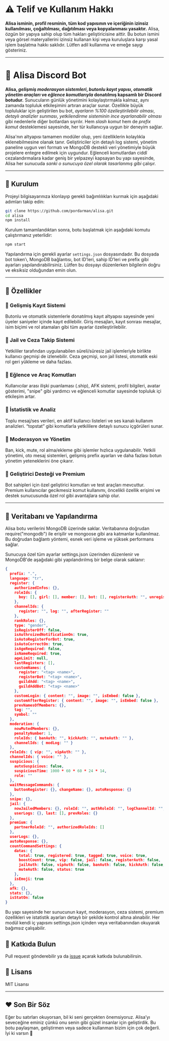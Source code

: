 # ⚠️ Telif ve Kullanım Hakkı

**Alisa isminin, profil resminin, tüm kod yapısının ve içeriğinin izinsiz kullanılması, çoğaltılması, dağıtılması veya kopyalanması yasaktır.** Alisa, özgün bir yapıya sahip olup tüm hakları geliştiricisine aittir. Bu botun ismini veya görsel materyallerini izinsiz kullanan kişi veya kuruluşlara karşı yasal işlem başlatma hakkı saklıdır. Lütfen adil kullanıma ve emeğe saygı gösteriniz.

---

# 🌟 Alisa Discord Bot

****Alisa**, *gelişmiş moderasyon sistemleri*, *butonlu kayıt yapısı*, *otomatik yönetim araçları* ve *eğlence komutlarıyla* donatılmış kapsamlı bir Discord botudur.** Sunucuların günlük yönetimini kolaylaştırmakla kalmaz, aynı zamanda topluluk etkileşimini artıran araçlar sunar. Özellikle büyük topluluklar için geliştirilen bu bot, *ayarların %100 özelleştirilebilir olması*, *detaylı analizler sunması*, *yetkilendirme sisteminin ince ayarlanabilir olması* gibi nedenlerle diğer botlardan sıyrılır. Hem *slash komut* hem de *prefix komut* desteklemesi sayesinde, her tür kullanıcıya uygun bir deneyim sağlar.

Alisa'nın altyapısı tamamen modüler olup, yeni özelliklerin kolaylıkla eklenebilmesine olanak tanır. Geliştiriciler için detaylı log sistemi, yönetim paneline uygun veri formatı ve MongoDB destekli veri yönetimiyle büyük projelere entegre edilmek için uygundur. Eğlenceli komutlardan ciddî cezalandırmalara kadar geniş bir yelpazeyi kapsayan bu yapı sayesinde, Alisa her sunucuda *sanki o sunucuya özel olarak tasarlanmış gibi* çalışır.

---

## 🔧 Kurulum

Projeyi bilgisayarınıza klonlayıp gerekli bağımlılıkları kurmak için aşağıdaki adımları takip edin:

```bash
git clone https://github.com/pordarman/alisa.git
cd alisa
npm install
```

Kurulum tamamlandıktan sonra, botu başlatmak için aşağıdaki komutu çalıştırmanız yeterlidir:

```bash
npm start
```

Yapılandırma için gerekli ayarlar `settings.json` dosyasındadır. Bu dosyada bot token’ı, MongoDB bağlantısı, bot ID’leri, sahip ID’leri ve prefix gibi ayarları yapılandırabilirsiniz. Lütfen bu dosyayı düzenlerken bilgilerin doğru ve eksiksiz olduğundan emin olun.

---

## 🚀 Özellikler

### 🔹 Gelişmiş Kayıt Sistemi

Butonlu ve otomatik sistemlerle donatılmış kayıt altyapısı sayesinde yeni üyeler saniyeler içinde kayıt edilebilir. Giriş mesajları, kayıt sonrası mesajlar, isim biçimi ve rol atamaları gibi tüm ayarlar özelleştirilebilir.

### 🔹 Jail ve Ceza Takip Sistemi

Yetkililer tarafından uygulanabilen süreli/süresiz jail işlemleriyle birlikte kullanıcı geçmişi de izlenebilir. Ceza geçmişi, son jail listesi, otomatik eski rol geri yükleme ve daha fazlası.

### 🔹 Eğlence ve Araç Komutları

Kullanıcılar arası ilişki puanlaması (.ship), AFK sistemi, profil bilgileri, avatar gösterimi, "snipe" gibi yardımcı ve eğlenceli komutlar sayesinde topluluk içi etkileşim artar.

### 🔹 İstatistik ve Analiz

Toplu mesaj/ses verileri, en aktif kullanıcı listeleri ve ses kanalı kullanım analizleri. “topstat” gibi komutlarla yetkililere detaylı sunucu içgörüleri sunar.

### 🔹 Moderasyon ve Yönetim

Ban, kick, mute, rol alma/ekleme gibi işlemler hızlıca uygulanabilir. Yetkili yönetimi, oto mesaj sistemleri, gelişmiş prefix ayarları ve daha fazlası botun yönetim yeteneklerini öne çıkarır.

### 🔹 Geliştirici Desteği ve Premium

Bot sahipleri için özel geliştirici komutları ve test araçları mevcuttur. Premium kullanıcılar gecikmesiz komut kullanımı, öncelikli özellik erişimi ve destek sunucusunda özel rol gibi avantajlara sahip olur.


---
## 🧠 Veritabanı ve Yapılandırma

Alisa botu verilerini MongoDB üzerinde saklar. Veritabanına doğrudan require("mongodb") ile erişilir ve mongoose gibi ara katmanlar kullanılmaz. Bu doğrudan bağlantı yöntemi, esnek veri işleme ve yüksek performans sağlar.

Sunucuya özel tüm ayarlar settings.json üzerinden düzenlenir ve MongoDB'de aşağıdaki gibi yapılandırılmış bir belge olarak saklanır:

```json
{
  prefix: ".",
  language: "tr",
  register: {
    authorizedInfos: {},
    roleIds: {
      boy: [], girl: [], member: [], bot: [], registerAuth: "", unregister: ""
    },
    channelIds: {
      register: "", log: "", afterRegister: ""
    },
    rankRoles: {},
    type: "gender",
    isRegisterOff: false,
    isAuthroizedNotificationOn: true,
    isAutoRegisterForBot: true,
    isAutoCorrectOn: true,
    isAgeRequired: false,
    isNameRequired: true,
    ageLimit: null,
    lastRegisters: [],
    customNames: {
      register: "<tag> <name>",
      registerBot: "<tag> <name>",
      guildAdd: "<tag> <name>",
      guildAddBot: "<tag> <name>"
    },
    customLogin: { content: "", image: "", isEmbed: false },
    customAfterRegister: { content: "", image: "", isEmbed: false },
    prevNamesOfMembers: {},
    tag: "",
    symbol: ""
  },
  moderation: {
    nowMutedMembers: {},
    penaltyNumber: 1,
    roleIds: { banAuth: "", kickAuth: "", muteAuth: "" },
    channelIds: { modLog: "" }
  },
  roleIds: { vip: "", vipAuth: "" },
  channelIds: { voice: "" },
  suspicious: {
    autoSuspicious: false,
    suspiciousTime: 1000 * 60 * 60 * 24 * 14,
    role: ""
  },
  waitMessageCommands: {
    buttonRegister: {}, changeName: {}, autoResponse: {}
  },
  snipe: {},
  jail: {
    nowJailedMembers: {}, roleId: "", authRoleId: "", logChannelId: "",
    userLogs: {}, last: [], prevRoles: {}
  },
  premium: {
    partnerRoleId: "", authorizedRoleIds: []
  },
  userLogs: {},
  autoResponse: {},
  countCommandSettings: {
    datas: {
      total: true, registered: true, tagged: true, voice: true,
      boostCount: true, vip: false, jail: false, registerAuth: false,
      jailAuth: false, vipAuth: false, banAuth: false, kickAuth: false,
      muteAuth: false, status: true
    },
    isEmoji: true
  },
  afk: {},
  stats: {},
  isStatOn: false
}
```

Bu yapı sayesinde her sunucunun kayıt, moderasyon, ceza sistemi, premium özellikleri ve istatistik ayarları detaylı bir şekilde kontrol altına alınabilir. Her modül kendi iç yapısını settings.json içinden veya veritabanından okuyarak bağımsız çalışabilir.

## 🤝 Katkıda Bulun

Pull request gönderebilir ya da [issue](https://github.com/pordarman/alisa/issues) açarak katkıda bulunabilirsin.

## 📜 Lisans

MIT Lisansı

---

## ❤️ Son Bir Söz

Eğer bu satırları okuyorsan, bil ki seni gerçekten önemsiyoruz. Alisa’yı seveceğine eminiz çünkü onu senin gibi güzel insanlar için geliştirdik. Bu botu paylaşman, geliştirmen veya sadece kullanman bizim için çok değerli. İyi ki varsın 💙
